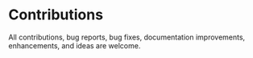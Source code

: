 # Contributions
All contributions, bug reports, bug fixes, documentation improvements, enhancements, and ideas are welcome.

